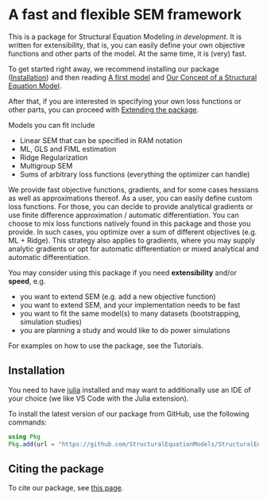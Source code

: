 # A fast and flexible SEM framework

This is a package for Structural Equation Modeling *in development*.
It is written for extensibility, that is, you can easily define your own objective functions and other parts of the model.
At the same time, it is (very) fast.

To get started right away, we recommend installing our package ([Installation](@ref)) and then reading [A first model](@ref) and [Our Concept of a Structural Equation Model](@ref).

After that, if you are interested in specifying your own loss functions or other parts, you can proceed with [Extending the package](@ref).

Models you can fit include
- Linear SEM that can be specified in RAM notation
- ML, GLS and FIML estimation
- Ridge Regularization
- Multigroup SEM
- Sums of arbitrary loss functions (everything the optimizer can handle)

We provide fast objective functions, gradients, and for some cases hessians as well as approximations thereof.
As a user, you can easily define custom loss functions.
For those, you can decide to provide analytical gradients or use finite difference approximation / automatic differentiation.
You can choose to mix loss functions natively found in this package and those you provide.
In such cases, you optimize over a sum of different objectives (e.g. ML + Ridge).
This strategy also applies to gradients, where you may supply analytic gradients or opt for automatic differentiation or mixed analytical and automatic differentiation.

You may consider using this package if you need **extensibility** and/or **speed**, e.g.
- you want to extend SEM (e.g. add a new objective function)
- you want to extend SEM, and your implementation needs to be fast
- you want to fit the same model(s) to many datasets (bootstrapping, simulation studies)
- you are planning a study and would like to do power simulations

For examples on how to use the package, see the Tutorials.

## Installation
You need to have [julia](https://julialang.org/downloads/) installed and may want to additionally use an IDE of your choice (we like VS Code with the Julia extension).

To install the latest version of our package from GitHub, use the following commands:
```julia
using Pkg
Pkg.add(url = "https://github.com/StructuralEquationModels/StructuralEquationModels.jl")
```

## Citing the package

To cite our package, see [this page](https://github.com/StructuralEquationModels/StructuralEquationModels.jl/blob/main/CITATION.cff).